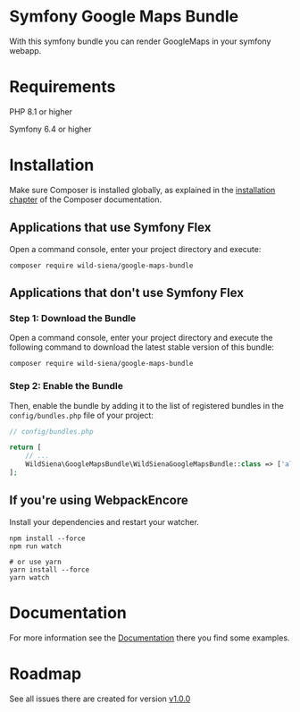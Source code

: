 Symfony Google Maps Bundle
==================
With this symfony bundle you can render GoogleMaps in your symfony webapp.

Requirements
============

PHP 8.1 or higher

Symfony 6.4 or higher

Installation
============

Make sure Composer is installed globally, as explained in the
[installation chapter](https://getcomposer.org/doc/00-intro.md)
of the Composer documentation.

Applications that use Symfony Flex
----------------------------------

Open a command console, enter your project directory and execute:

```console
composer require wild-siena/google-maps-bundle
```

Applications that don't use Symfony Flex
----------------------------------------

### Step 1: Download the Bundle

Open a command console, enter your project directory and execute the
following command to download the latest stable version of this bundle:

```console
composer require wild-siena/google-maps-bundle
```

### Step 2: Enable the Bundle

Then, enable the bundle by adding it to the list of registered bundles
in the `config/bundles.php` file of your project:

```php
// config/bundles.php

return [
    // ...
    WildSiena\GoogleMapsBundle\WildSienaGoogleMapsBundle::class => ['all' => true],
];
```

If you're using WebpackEncore
-----------------------------
Install your dependencies and restart your watcher.
```console
npm install --force
npm run watch

# or use yarn
yarn install --force
yarn watch
```

Documentation
============
For more information see the [Documentation](./docs/index.md) there you find some examples.

Roadmap
=======
See all issues there are created for version [v1.0.0](https://github.com/Wild-Siena/google-maps-bundle/milestone/1)
